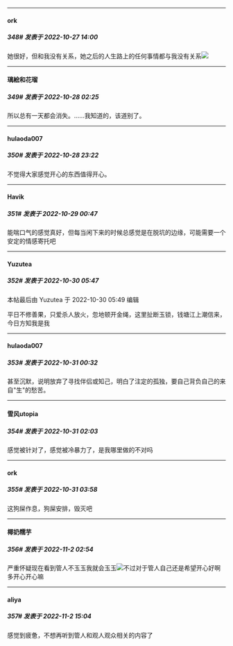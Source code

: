 

*****

####  ork  
##### 348#       发表于 2022-10-27 14:00

她很好，但和我没有关系，她之后的人生路上的任何事情都与我没有关系<img src="https://static.saraba1st.com/image/smiley/face2017/140.png" referrerpolicy="no-referrer">



*****

####  璃絵和花瑠  
##### 349#       发表于 2022-10-28 02:25

所以总有一天都会消失。……我知道的，该道别了。



*****

####  hulaoda007  
##### 350#       发表于 2022-10-28 23:22

不觉得大家感觉开心的东西值得开心。



*****

####  Havik  
##### 351#       发表于 2022-10-29 00:47

能喘口气的感觉真好，但每当闲下来的时候总感觉是在脱坑的边缘，可能需要一个安定的情感寄托吧



*****

####  Yuzutea  
##### 352#       发表于 2022-10-30 05:47

 本帖最后由 Yuzutea 于 2022-10-30 05:49 编辑 

平日不修善果，只爱杀人放火，忽地顿开金绳，这里扯断玉锁，钱塘江上潮信来，今日方知我是我



*****

####  hulaoda007  
##### 353#       发表于 2022-10-31 00:32

甚至沉默，说明放弃了寻找伴侣或知己，明白了注定的孤独，要自己背负自己的来自"生"的愁苦。



*****

####  雪风utopia  
##### 354#       发表于 2022-10-31 02:03

感觉被针对了，感觉被冷暴力了，是我哪里做的不对吗

*****

####  ork  
##### 355#       发表于 2022-10-31 03:58

这狗屎作息，狗屎安排，毁灭吧



*****

####  椰奶糯芋  
##### 356#       发表于 2022-11-2 02:54

严重怀疑现在看到管人不玉玉我就会玉玉<img src="https://static.saraba1st.com/image/smiley/face2017/186.png" referrerpolicy="no-referrer">不过对于管人自己还是希望开心好啊 多开心开心嘛



*****

####  aliya  
##### 357#       发表于 2022-11-2 15:04

感觉到疲惫，不想再听到管人和观人观众相关的内容了

